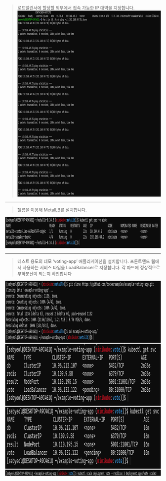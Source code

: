 > 로드밸런서에 할당할 외부에서 접속 가능한 IP 대역을 지정합니다.
> <img src="images/ip.png" width="800" height="600"/>

---

> 헬름을 이용해 MetalLB를 설치합니다.

<img src="images/metallb.png" width="800" height="100"/>

---

> 테스트 용도의 데모 ‘voting-app’ 애플리케이션을 설치합니다. 프론트엔드 웹에서 사용하는 서비스 타입을 LoadBalancer로 지정합니다. 각 파드에 정상적으로 부하분산이 되는지 확인합니다

<img src="images/voting.png" width="800" height="200"/>

<img src="images/loadbalancer.png" width="800" height="200"/>

<img src="images/svc.png" width="800" height="200"/>

<img src="images/scale.png" width="800" height="20"/>
